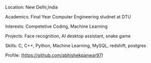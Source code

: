 Location: New Delhi,India

Academics: Final Year Computer Engineering studnet at DTU

Interests: Competetive Coding, Machine Learning

Projects: Face recognition, AI desktop assistant, snake game

Skills: C, C++, Python, Machine Learning, MySQL, redshift, postgres

Profile: (https://github.com/abhishekpanwar97)
